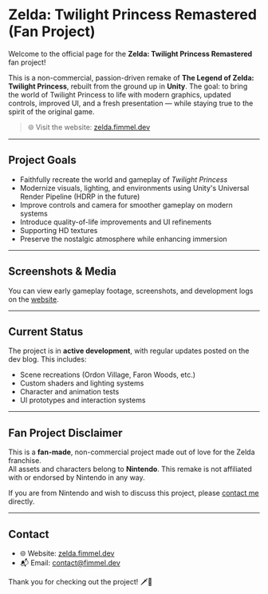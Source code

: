 # Zelda: Twilight Princess Remastered (Fan Project)

Welcome to the official page for the **Zelda: Twilight Princess Remastered** fan project!

This is a non-commercial, passion-driven remake of **The Legend of Zelda: Twilight Princess**, rebuilt from the ground up in **Unity**. The goal: to bring the world of Twilight Princess to life with modern graphics, updated controls, improved UI, and a fresh presentation — while staying true to the spirit of the original game.

> 🌐 Visit the website: [zelda.fimmel.dev](https://zelda.fimmel.dev)

---

## Project Goals

- Faithfully recreate the world and gameplay of *Twilight Princess*
- Modernize visuals, lighting, and environments using Unity's Universal Render Pipeline (HDRP in the future)
- Improve controls and camera for smoother gameplay on modern systems
- Introduce quality-of-life improvements and UI refinements
- Supporting HD textures
- Preserve the nostalgic atmosphere while enhancing immersion

---

## Screenshots & Media

You can view early gameplay footage, screenshots, and development logs on the [website](https://zelda.fimmel.dev).

---

## Current Status

The project is in **active development**, with regular updates posted on the dev blog. This includes:

- Scene recreations (Ordon Village, Faron Woods, etc.)
- Custom shaders and lighting systems
- Character and animation tests
- UI prototypes and interaction systems

---

## Fan Project Disclaimer

This is a **fan-made**, non-commercial project made out of love for the Zelda franchise.  
All assets and characters belong to **Nintendo**. This remake is not affiliated with or endorsed by Nintendo in any way.

If you are from Nintendo and wish to discuss this project, please [contact me](https://zelda.fimmel.dev/contact) directly.

---

## Contact

- 🌐 Website: [zelda.fimmel.dev](https://zelda.fimmel.dev)
- 📬 Email: [contact@fimmel.dev](mailto:contact@fimmel.dev)

Thank you for checking out the project! 🗡️🐺

